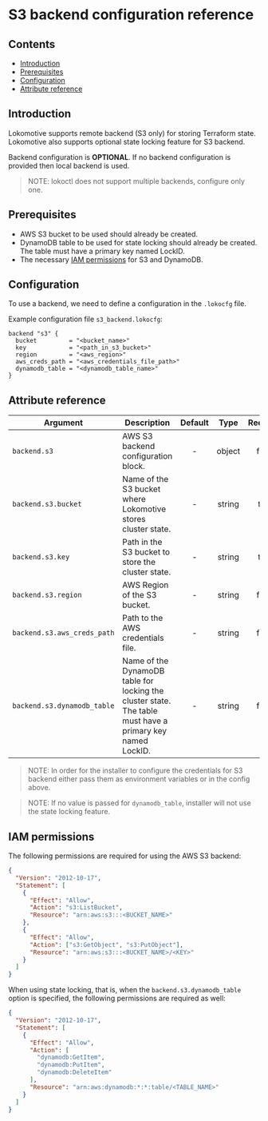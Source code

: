 # S3 backend configuration reference

## Contents

* [Introduction](#introduction)
* [Prerequisites](#prerequisites)
* [Configuration](#configuration)
* [Attribute reference](#attribute-reference)

## Introduction

Lokomotive supports remote backend (S3 only) for storing Terraform state.
Lokomotive also supports optional state locking feature for S3 backend.

Backend configuration is **OPTIONAL**. If no backend configuration is provided then local backend is
used.

>NOTE: lokoctl does not support multiple backends, configure only one.

## Prerequisites

* AWS S3 bucket to be used should already be created.
* DynamoDB table to be used for state locking should already be created. The table must have a primary key named LockID.
* The necessary [IAM permissions](#iam-permissions) for S3 and DynamoDB.

## Configuration

To use a backend, we need to define a configuration in the `.lokocfg` file.

Example configuration file `s3_backend.lokocfg`:

```hcl
backend "s3" {
  bucket         = "<bucket_name>"
  key            = "<path_in_s3_bucket>"
  region         = "<aws_region>"
  aws_creds_path = "<aws_credentials_file_path>"
  dynamodb_table = "<dynamodb_table_name>"
}
```

## Attribute reference

| Argument                    | Description                                                                                               | Default |  Type  | Required |
|-----------------------------|-----------------------------------------------------------------------------------------------------------|:-------:|:------:|:--------:|
| `backend.s3`                | AWS S3 backend configuration block.                                                                       |    -    | object |  false   |
| `backend.s3.bucket`         | Name of the S3 bucket where Lokomotive stores cluster state.                                              |    -    | string |   true   |
| `backend.s3.key`            | Path in the S3 bucket to store the cluster state.                                                         |    -    | string |   true   |
| `backend.s3.region`         | AWS Region of the S3 bucket.                                                                              |    -    | string |  false   |
| `backend.s3.aws_creds_path` | Path to the AWS credentials file.                                                                         |    -    | string |  false   |
| `backend.s3.dynamodb_table` | Name of the DynamoDB table for locking the cluster state. The table must have a primary key named LockID. |    -    | string |  false   |


>NOTE: In order for the installer to configure the credentials for S3 backend either pass them as
environment variables or in the config above.

>NOTE: If no value is passed for `dynamodb_table`, installer will not use the state locking feature.

## IAM permissions

The following permissions are required for using the AWS S3 backend:

```json
{
  "Version": "2012-10-17",
  "Statement": [
    {
      "Effect": "Allow",
      "Action": "s3:ListBucket",
      "Resource": "arn:aws:s3:::<BUCKET_NAME>"
    },
    {
      "Effect": "Allow",
      "Action": ["s3:GetObject", "s3:PutObject"],
      "Resource": "arn:aws:s3:::<BUCKET_NAME>/<KEY>"
    }
  ]
}
```

When using state locking, that is, when the `backend.s3.dynamodb_table` option is specified, the following permissions are required as well:

```json
{
  "Version": "2012-10-17",
  "Statement": [
    {
      "Effect": "Allow",
      "Action": [
        "dynamodb:GetItem",
        "dynamodb:PutItem",
        "dynamodb:DeleteItem"
      ],
      "Resource": "arn:aws:dynamodb:*:*:table/<TABLE_NAME>"
    }
  ]
}
```
